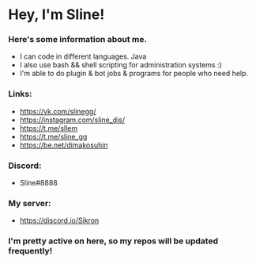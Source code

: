 # Hey, I'm Sline!

### Here's some information about me.

  - I can code in different languages. Java
  - I also use bash && shell scripting for administration systems :)
  - I'm able to do plugin & bot jobs & programs for people who need help.

### Links:
  - https://vk.com/slinegg/
  - https://instagram.com/sline_dis/
  - https://t.me/sllem
  - https://t.me/sline_gg
  - https://be.net/dimakosuhin

### Discord:
  - Sline#8888
### My server: 
  - https://discord.io/Sikron

### I'm pretty active on here, so my repos will be updated frequently!
